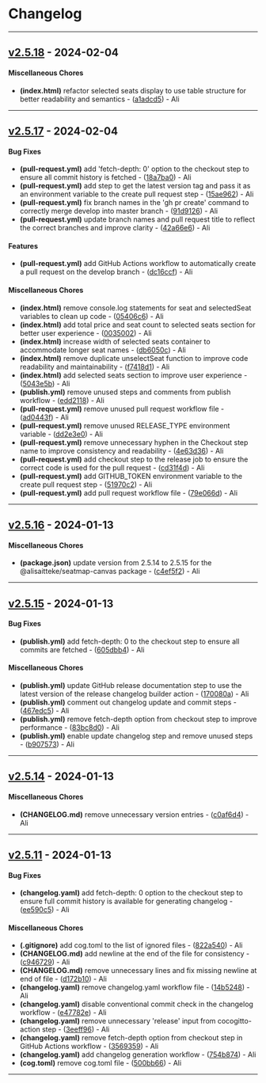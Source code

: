 # Changelog

- - -
## [v2.5.18](https://github.com/alisaitteke/seatmap-canvas/compare/v2.5.17..v2.5.18) - 2024-02-04
#### Miscellaneous Chores
- **(index.html)** refactor selected seats display to use table structure for better readability and semantics - ([a1adcd5](https://github.com/alisaitteke/seatmap-canvas/commit/a1adcd5e2baf15724bca609c1f54d24206d05094)) - Ali

- - -

## [v2.5.17](https://github.com/alisaitteke/seatmap-canvas/compare/v2.5.16..v2.5.17) - 2024-02-04
#### Bug Fixes
- **(pull-request.yml)** add 'fetch-depth: 0' option to the checkout step to ensure all commit history is fetched - ([18a7ba0](https://github.com/alisaitteke/seatmap-canvas/commit/18a7ba05bbb0ca6682c4ddbce633e6c6f8d60cb8)) - Ali
- **(pull-request.yml)** add step to get the latest version tag and pass it as an environment variable to the create pull request step - ([15ae962](https://github.com/alisaitteke/seatmap-canvas/commit/15ae96266ef709d2cb3729ecd67f6dbde7226889)) - Ali
- **(pull-request.yml)** fix branch names in the 'gh pr create' command to correctly merge develop into master branch - ([91d9126](https://github.com/alisaitteke/seatmap-canvas/commit/91d9126975c59069369eab64f72a4011f41b65a0)) - Ali
- **(pull-request.yml)** update branch names and pull request title to reflect the correct branches and improve clarity - ([42a66e6](https://github.com/alisaitteke/seatmap-canvas/commit/42a66e6fe06c590831f02f9d6fe92e254a3de9c8)) - Ali
#### Features
- **(pull-request.yml)** add GitHub Actions workflow to automatically create a pull request on the develop branch - ([dc16ccf](https://github.com/alisaitteke/seatmap-canvas/commit/dc16ccf0c677501a68f963e19e51b290f5dd04a7)) - Ali
#### Miscellaneous Chores
- **(index.html)** remove console.log statements for seat and selectedSeat variables to clean up code - ([05406c6](https://github.com/alisaitteke/seatmap-canvas/commit/05406c65944001b9a79487ed3367089e47a48848)) - Ali
- **(index.html)** add total price and seat count to selected seats section for better user experience - ([0035002](https://github.com/alisaitteke/seatmap-canvas/commit/0035002716018830164e43f372d0662efe31d0c8)) - Ali
- **(index.html)** increase width of selected seats container to accommodate longer seat names - ([db6050c](https://github.com/alisaitteke/seatmap-canvas/commit/db6050cfa1dd1a0abb513ef557068d4eedc2fdb4)) - Ali
- **(index.html)** remove duplicate unselectSeat function to improve code readability and maintainability - ([f7418d1](https://github.com/alisaitteke/seatmap-canvas/commit/f7418d1cfaab9445c3b7839ad047b04778a0ae68)) - Ali
- **(index.html)** add selected seats section to improve user experience - ([5043e5b](https://github.com/alisaitteke/seatmap-canvas/commit/5043e5bfe77d799a65b993056524dee6425c3485)) - Ali
- **(publish.yml)** remove unused steps and comments from publish workflow - ([edd2118](https://github.com/alisaitteke/seatmap-canvas/commit/edd2118a50abdf5a25e83097a4751241609ddc73)) - Ali
- **(pull-request.yml)** remove unused pull request workflow file - ([ad0443f](https://github.com/alisaitteke/seatmap-canvas/commit/ad0443f6410a6564a339614d5ca6aef838fa3c9b)) - Ali
- **(pull-request.yml)** remove unused RELEASE_TYPE environment variable - ([dd2e3e0](https://github.com/alisaitteke/seatmap-canvas/commit/dd2e3e04e6ca318bb404651c3e61a53046ccc2d3)) - Ali
- **(pull-request.yml)** remove unnecessary hyphen in the Checkout step name to improve consistency and readability - ([4e63d36](https://github.com/alisaitteke/seatmap-canvas/commit/4e63d3681463ff892d96354526baf0980ee7c17c)) - Ali
- **(pull-request.yml)** add checkout step to the release job to ensure the correct code is used for the pull request - ([cd31f4d](https://github.com/alisaitteke/seatmap-canvas/commit/cd31f4d91fc13a64474ae30d34b7e5ed4cb22a6f)) - Ali
- **(pull-request.yml)** add GITHUB_TOKEN environment variable to the create pull request step - ([51970c2](https://github.com/alisaitteke/seatmap-canvas/commit/51970c2937ea3d0f91cd62cb3003f7888256451c)) - Ali
- **(pull-request.yml)** add pull request workflow file - ([79e066d](https://github.com/alisaitteke/seatmap-canvas/commit/79e066dc6bb9a50a6af0756b555c7e6e5145bb35)) - Ali

- - -

## [v2.5.16](https://github.com/alisaitteke/seatmap-canvas/compare/v2.5.15..v2.5.16) - 2024-01-13
#### Miscellaneous Chores
- **(package.json)** update version from 2.5.14 to 2.5.15 for the @alisaitteke/seatmap-canvas package - ([c4ef5f2](https://github.com/alisaitteke/seatmap-canvas/commit/c4ef5f26ddb7e0f7ddb0908bcb2ffe5bf82d9823)) - Ali

- - -

## [v2.5.15](https://github.com/alisaitteke/seatmap-canvas/compare/v2.5.14..v2.5.15) - 2024-01-13
#### Bug Fixes
- **(publish.yml)** add fetch-depth: 0 to the checkout step to ensure all commits are fetched - ([605dbb4](https://github.com/alisaitteke/seatmap-canvas/commit/605dbb4d6bb1385e1fce67f5f996104c736376e3)) - Ali
#### Miscellaneous Chores
- **(publish.yml)** update GitHub release documentation step to use the latest version of the release changelog builder action - ([170080a](https://github.com/alisaitteke/seatmap-canvas/commit/170080a8d5a01f327686b8cb71fa77420feedc0f)) - Ali
- **(publish.yml)** comment out changelog update and commit steps - ([467edc5](https://github.com/alisaitteke/seatmap-canvas/commit/467edc5d0dc5a00c354093cd886b80a2ca3553b6)) - Ali
- **(publish.yml)** remove fetch-depth option from checkout step to improve performance - ([83bc8d0](https://github.com/alisaitteke/seatmap-canvas/commit/83bc8d01b0e0f1b860ca88e251bfc7480e35693c)) - Ali
- **(publish.yml)** enable update changelog step and remove unused steps - ([b907573](https://github.com/alisaitteke/seatmap-canvas/commit/b9075734dd0332c718dff95f27282268468a49a3)) - Ali

- - -

## [v2.5.14](https://github.com/alisaitteke/seatmap-canvas/compare/v2.5.13..v2.5.14) - 2024-01-13
#### Miscellaneous Chores
- **(CHANGELOG.md)** remove unnecessary version entries - ([c0af6d4](https://github.com/alisaitteke/seatmap-canvas/commit/c0af6d4566853daa562c1a9aa346602890a1ea20)) - Ali

- - -


## [v2.5.11](https://github.com/alisaitteke/seatmap-canvas/compare/v2.5.10..v2.5.11) - 2024-01-13
#### Bug Fixes
- **(changelog.yaml)** add fetch-depth: 0 option to the checkout step to ensure full commit history is available for generating changelog - ([ee590c5](https://github.com/alisaitteke/seatmap-canvas/commit/ee590c5c201af6c175e4b8eff642d4a2339afd55)) - Ali
#### Miscellaneous Chores
- **(.gitignore)** add cog.toml to the list of ignored files - ([822a540](https://github.com/alisaitteke/seatmap-canvas/commit/822a5402dc662fb670e4f3e885dc81f486054c90)) - Ali
- **(CHANGELOG.md)** add newline at the end of the file for consistency - ([c946729](https://github.com/alisaitteke/seatmap-canvas/commit/c94672918e05e5d70ef0ea5a6bf9c6f017133a72)) - Ali
- **(CHANGELOG.md)** remove unnecessary lines and fix missing newline at end of file - ([d172b10](https://github.com/alisaitteke/seatmap-canvas/commit/d172b10c1de3973f3890d2a6b14252ee5b91c404)) - Ali
- **(changelog.yaml)** remove changelog.yaml workflow file - ([14b5248](https://github.com/alisaitteke/seatmap-canvas/commit/14b524838975bd61a3b3a216821fb73fc1e15c5d)) - Ali
- **(changelog.yaml)** disable conventional commit check in the changelog workflow - ([e47782e](https://github.com/alisaitteke/seatmap-canvas/commit/e47782ea6c69dd98aa514bc0f9dd1e15ad7be367)) - Ali
- **(changelog.yaml)** remove unnecessary 'release' input from cocogitto-action step - ([3eeff96](https://github.com/alisaitteke/seatmap-canvas/commit/3eeff96f3342ca6b7dca3319350bc83a56ca2161)) - Ali
- **(changelog.yaml)** remove fetch-depth option from checkout step in GitHub Actions workflow - ([3569359](https://github.com/alisaitteke/seatmap-canvas/commit/3569359f6cc107946fed2051dbf74075e8767840)) - Ali
- **(changelog.yaml)** add changelog generation workflow - ([754b874](https://github.com/alisaitteke/seatmap-canvas/commit/754b87414132c9fbebd8b36c29a452d500d51adf)) - Ali
- **(cog.toml)** remove cog.toml file - ([500bb66](https://github.com/alisaitteke/seatmap-canvas/commit/500bb66f9c75981169b97dc86e7c62c9f917d651)) - Ali

- - -
